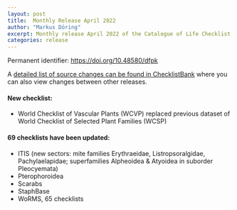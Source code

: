 ```yaml
---
layout: post
title:  Monthly Release April 2022
author: "Markus Döring"
excerpt: Monthly release April 2022 of the Catalogue of Life Checklist
categories: release
---
```


Permanent identifier: https://doi.org/10.48580/dfpk

A [detailed list of source changes can be found in ChecklistBank](https://www.checklistbank.org/dataset/9817/sourcemetrics?hideUnchanged=true&releaseKey=9804) where you can also view changes between other releases.

#### New checklist:

 * World Checklist of Vascular Plants (WCVP) replaced previous dataset of World Checklist of Selected Plant Families (WCSP) 


#### 69 checklists have been updated:

 * ITIS (new sectors: mite families Erythraeidae, Listropsoralgidae, Pachylaelapidae; superfamilies Alpheoidea & Atyoidea in suborder Pleocyemata)
 * Pterophoroidea
 * Scarabs
 * StaphBase
 * WoRMS, 65 checklists